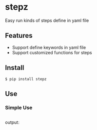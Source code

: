 # stepz
Easy run kinds of steps define in yaml file 

## Features

- Support define keywords in yaml file
- Support customized functions for steps

## Install
```
$ pip install stepz
```

## Use
### Simple Use

```python

```
output:
```

```